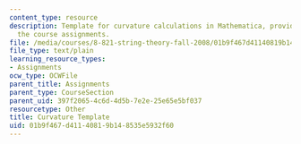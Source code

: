 ```yaml
---
content_type: resource
description: Template for curvature calculations in Mathematica, provided as a supplement
  the course assignments.
file: /media/courses/8-821-string-theory-fall-2008/01b9f467d41140819b148535e5932f60_curvaturetemplate.nb
file_type: text/plain
learning_resource_types:
- Assignments
ocw_type: OCWFile
parent_title: Assignments
parent_type: CourseSection
parent_uid: 397f2065-4c6d-4d5b-7e2e-25e65e5bf037
resourcetype: Other
title: Curvature Template
uid: 01b9f467-d411-4081-9b14-8535e5932f60
---
```

